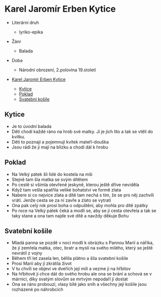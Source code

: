 # Karel Jaromír Erben Kytice
- Literární druh 
  - lyriko-epika
- Žánr
  - Balada
- Doba
  - Národní obrození, 2.polovina 19.století
  
- [Karel Jaromír Erben Kytice](#karel-jaromír-erben-kytice)
  - [Kytice](#kytice)
  - [Poklad](#poklad)
  - [Svatební košile](#svatební-košile)

## Kytice
- Je to úvodní balada
- Děti chodí každé ráno na hrob své matky. Jí je jich líto a tak se vtělí do kvítku.
- Děti to poznají a pojemnují kvítek mateří-douška
- Jsou rádi že ji mají na blízku a chodí dál k hrobu

## Poklad
- Na Velký pátek šli lidé do kostela na mši
- Stejně tam šla matka se svým dítětem
- Po cestě si všimla otevřené jeskyně, kterou ještě dříve neviděla 
- Když tam vešla spatřila veliké bohatství ve formě zlata 
- Nabere si co nejvíce zlata a dítě tam nechá s tím, že se pro něj zachvíli vrátí. Jenže cesta se za ní zavře a zlato se vytratí
- Ona pak celý rok prosí boha o odpuštění, aby mohla pro dítě zpátky
- Po roce na Velký pátek čeká a modlí se, aby se jí cesta otevřela a tak se taky stane a ona tam najde své dítě a navždy děkuje Bohu

## Svatební košile
- Mladá panna se pozdě v noci modlí k obrázku s Pannou Marií a náříka, že jí zemřela matka, otec, bratr a myslí na svého milého, který se ještě nevrátil z vojny
- Během tří let zasela len, bělila plátno a šila svatební košile
- Prosí Marii aby jí zkrátila život
- V tu chvíli se objeví ve dveřích její milí a vezme ji na hřbitov 
- Na hřbitově ji chce dát do svého hrobu ale ona se brání a schová se v márnici, díky svatým slovům se mrtvým nepodaří jí dostat
- Ona se ráno probouzí, vlasy bílé jako sníh a všechny její košile jsou rozházené po náhrobcích